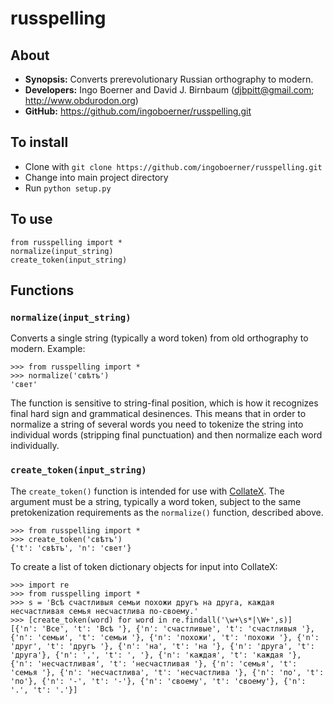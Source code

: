 # russpelling

## About

* **Synopsis:** Converts prerevolutionary Russian orthography to modern.
* **Developers:** Ingo Boerner and David J. Birnbaum (djbpitt@gmail.com; http://www.obdurodon.org)
* **GitHub:** https://github.com/ingoboerner/russpelling.git

## To install

* Clone with `git clone https://github.com/ingoboerner/russpelling.git`
* Change into main project directory
* Run `python setup.py`

## To use

	from russpelling import *
	normalize(input_string)
	create_token(input_string)

## Functions

### `normalize(input_string)`

Converts a single string (typically a word token) from old orthography to modern. Example:

	>>> from russpelling import *
	>>> normalize('свѣтъ')
	'свет'

The function is sensitive to string-final position, which is how it recognizes final hard sign and grammatical desinences. This means that in order to normalize a string of several words you need to tokenize the string into individual words (stripping final punctuation) and then normalize each word individually.

### `create_token(input_string)`

The `create_token()` function is intended for use with [CollateX](https://github.com/DiXiT-eu/collatex-tutorial). The argument must be a string, typically a word token, subject to the same pretokenization requirements as the `normalize()` function, described above.

	>>> from russpelling import *
	>>> create_token('свѣтъ')
	{'t': 'свѣтъ', 'n': 'свет'}

To create a list of token dictionary objects for input into CollateX:

	>>> import re
	>>> from russpelling import *
	>>> s = 'Всѣ счастливыя семьи похожи другъ на друга, каждая несчастливая семья несчастлива по-своему.'
	>>> [create_token(word) for word in re.findall('\w+\s*|\W+',s)]
	[{'n': 'Все', 't': 'Всѣ '}, {'n': 'счастливые', 't': 'счастливыя '}, {'n': 'семьи', 't': 'семьи '}, {'n': 'похожи', 't': 'похожи '}, {'n': 'друг', 't': 'другъ '}, {'n': 'на', 't': 'на '}, {'n': 'друга', 't': 'друга'}, {'n': ',', 't': ', '}, {'n': 'каждая', 't': 'каждая '}, {'n': 'несчастливая', 't': 'несчастливая '}, {'n': 'семья', 't': 'семья '}, {'n': 'несчастлива', 't': 'несчастлива '}, {'n': 'по', 't': 'по'}, {'n': '-', 't': '-'}, {'n': 'своему', 't': 'своему'}, {'n': '.', 't': '.'}]
